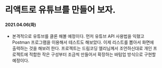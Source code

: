 # 리액트로 유튜브를 만들어 보자.

#### 2021.04.06(화)

- 본격적으로 유튜브를 클론 해볼 예정이다. 먼저 유튜브 API 사용법을 익혔고 Postman 프로그램을 이용해서 테스트도 해보았다. 이제 리스트를 뽑아서 화면에 출력하는 것을 해보려 한다. 프로젝트는 드림코딩 엘리님께서 조언하신대로 개인 프로젝트에 적합한 작은 구성부터 조금씩 만들어서 확장하는 바텀업 방식으로 구현할 예정이다.
